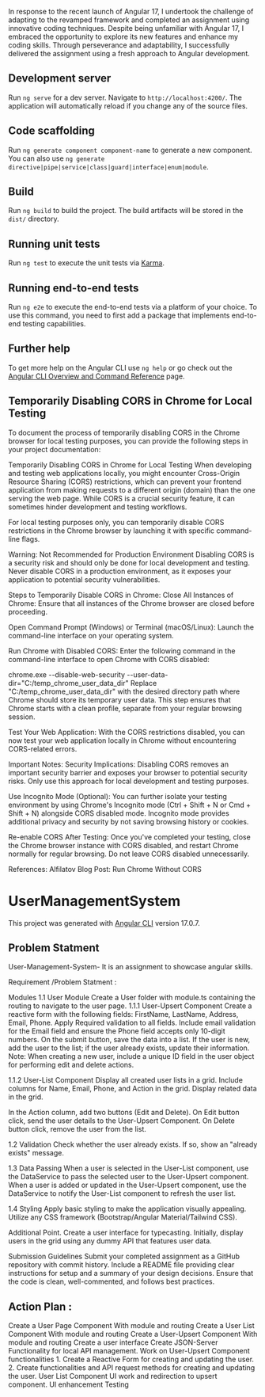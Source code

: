 
In response to the recent launch of Angular 17, I undertook the challenge of adapting to the revamped framework and completed an assignment using innovative coding techniques. Despite being unfamiliar with Angular 17, I embraced the opportunity to explore its new features and enhance my coding skills. Through perseverance and adaptability, I successfully delivered the assignment using a fresh approach to Angular development.



## Development server

Run `ng serve` for a dev server. Navigate to `http://localhost:4200/`. The application will automatically reload if you change any of the source files.

## Code scaffolding

Run `ng generate component component-name` to generate a new component. You can also use `ng generate directive|pipe|service|class|guard|interface|enum|module`.

## Build

Run `ng build` to build the project. The build artifacts will be stored in the `dist/` directory.

## Running unit tests

Run `ng test` to execute the unit tests via [Karma](https://karma-runner.github.io).

## Running end-to-end tests

Run `ng e2e` to execute the end-to-end tests via a platform of your choice. To use this command, you need to first add a package that implements end-to-end testing capabilities.

## Further help

To get more help on the Angular CLI use `ng help` or go check out the [Angular CLI Overview and Command Reference](https://angular.io/cli) page.

## Temporarily Disabling CORS in Chrome for Local Testing

To document the process of temporarily disabling CORS in the Chrome browser for local testing purposes, you can provide the following steps in your project documentation:

Temporarily Disabling CORS in Chrome for Local Testing
When developing and testing web applications locally, you might encounter Cross-Origin Resource Sharing (CORS) restrictions, which can prevent your frontend application from making requests to a different origin (domain) than the one serving the web page. While CORS is a crucial security feature, it can sometimes hinder development and testing workflows.

For local testing purposes only, you can temporarily disable CORS restrictions in the Chrome browser by launching it with specific command-line flags.

Warning: Not Recommended for Production Environment
Disabling CORS is a security risk and should only be done for local development and testing. Never disable CORS in a production environment, as it exposes your application to potential security vulnerabilities.

Steps to Temporarily Disable CORS in Chrome:
Close All Instances of Chrome:
Ensure that all instances of the Chrome browser are closed before proceeding.

Open Command Prompt (Windows) or Terminal (macOS/Linux):
Launch the command-line interface on your operating system.

Run Chrome with Disabled CORS:
Enter the following command in the command-line interface to open Chrome with CORS disabled:

chrome.exe --disable-web-security --user-data-dir="C:/temp_chrome_user_data_dir"
Replace "C:/temp_chrome_user_data_dir" with the desired directory path where Chrome should store its temporary user data. This step ensures that Chrome starts with a clean profile, separate from your regular browsing session.

Test Your Web Application:
With the CORS restrictions disabled, you can now test your web application locally in Chrome without encountering CORS-related errors.

Important Notes:
Security Implications: Disabling CORS removes an important security barrier and exposes your browser to potential security risks. Only use this approach for local development and testing purposes.

Use Incognito Mode (Optional): You can further isolate your testing environment by using Chrome's Incognito mode (Ctrl + Shift + N or Cmd + Shift + N) alongside CORS disabled mode. Incognito mode provides additional privacy and security by not saving browsing history or cookies.

Re-enable CORS After Testing: Once you've completed your testing, close the Chrome browser instance with CORS disabled, and restart Chrome normally for regular browsing. Do not leave CORS disabled unnecessarily.

References:
Alfilatov Blog Post: Run Chrome Without CORS

# UserManagementSystem

This project was generated with [Angular CLI](https://github.com/angular/angular-cli) version 17.0.7.


## Problem Statment  

User-Management-System-
It is an assignment to showcase angular skills.

Requirement /Problem Statment :

Modules 1.1 User Module Create a User folder with module.ts containing the routing to navigate to the user page.
1.1.1 User-Upsert Component Create a reactive form with the following fields: FirstName, LastName, Address, Email, Phone. Apply Required validation to all fields. Include email validation for the Email field and ensure the Phone field accepts only 10-digit numbers. On the submit button, save the data into a list. If the user is new, add the user to the list; if the user already exists, update their information. Note: When creating a new user, include a unique ID field in the user object for performing edit and delete actions.

1.1.2 User-List Component Display all created user lists in a grid. Include columns for Name, Email, Phone, and Action in the grid. Display related data in the grid.

In the Action column, add two buttons (Edit and Delete). On Edit button click, send the user details to the User-Upsert Component. On Delete button click, remove the user from the list.

1.2 Validation Check whether the user already exists. If so, show an "already exists" message.

1.3 Data Passing When a user is selected in the User-List component, use the DataService to pass the selected user to the User-Upsert component. When a user is added or updated in the User-Upsert component, use the DataService to notify the User-List component to refresh the user list.

1.4 Styling Apply basic styling to make the application visually appealing. Utilize any CSS framework (Bootstrap/Angular Material/Tailwind CSS).

Additional Point. Create a user interface for typecasting. Initially, display users in the grid using any dummy API that features user data.

Submission Guidelines Submit your completed assignment as a GitHub repository with commit history. Include a README file providing clear instructions for setup and a summary of your design decisions. Ensure that the code is clean, well-commented, and follows best practices.

## Action Plan :

Create a User Page Component With module and routing
Create a User List Component With module and routing
Create a User-Upsert Component With module and routing
Create a user interface
Create JSON-Server Functionality for local API management.
Work on User-Upsert Component functionalities 1. Create a Reactive Form for creating and updating the user. 2. Create functionalities and API request methods for creating and updating the user.
User List Component UI work and redirection to upsert component.
UI enhancement
Testing
